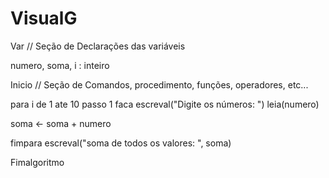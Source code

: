 # VisualG
Var
// Seção de Declarações das variáveis 


   numero, soma, i : inteiro



Inicio
// Seção de Comandos, procedimento, funções, operadores, etc...


 

   para i de 1 ate 10 passo 1 faca
   escreval("Digite os números: ")
   leia(numero)
   
   soma <- soma + numero
   
   fimpara
   escreval("soma de todos os valores: ", soma)




Fimalgoritmo
